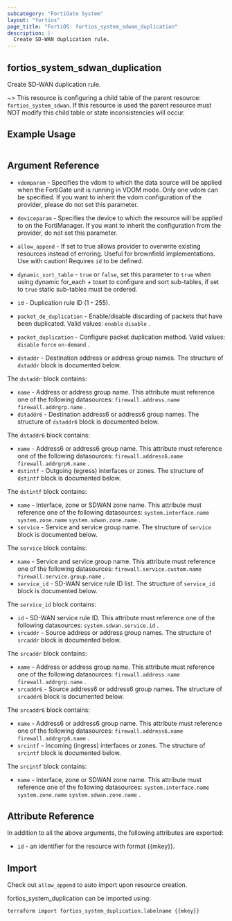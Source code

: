 ```yaml
---
subcategory: "FortiGate System"
layout: "fortios"
page_title: "FortiOS: fortios_system_sdwan_duplication"
description: |-
  Create SD-WAN duplication rule.
---
```


## fortios_system_sdwan_duplication
Create SD-WAN duplication rule.

~> This resource is configuring a child table of the parent resource: `fortios_system_sdwan`. If this resource is used the parent resource must NOT modify this child table or state inconsistencies will occur.


## Example Usage

```hcl

```

## Argument Reference
* `vdomparam` - Specifies the vdom to which the data source will be applied when the FortiGate unit is running in VDOM mode. Only one vdom can be specified. If you want to inherit the vdom configuration of the provider, please do not set this parameter.
* `deviceparam` - Specifies the device to which the resource will be applied to on the FortiManager. If you want to inherit the configuration from the provider, do not set this parameter.
* `allow_append` - If set to true allows provider to overwrite existing resources instead of erroring. Useful for brownfield implementations. Use with caution! Requires `id` to be defined.
* `dynamic_sort_table` - `true` or `false`, set this parameter to `true` when using dynamic for_each + toset to configure and sort sub-tables, if set to `true` static sub-tables must be ordered.

* `id` - Duplication rule ID (1 - 255).
* `packet_de_duplication` - Enable/disable discarding of packets that have been duplicated. Valid values: `enable` `disable` .
* `packet_duplication` - Configure packet duplication method. Valid values: `disable` `force` `on-demand` .
* `dstaddr` - Destination address or address group names. The structure of `dstaddr` block is documented below.

The `dstaddr` block contains:

* `name` - Address or address group name. This attribute must reference one of the following datasources: `firewall.address.name` `firewall.addrgrp.name` .
* `dstaddr6` - Destination address6 or address6 group names. The structure of `dstaddr6` block is documented below.

The `dstaddr6` block contains:

* `name` - Address6 or address6 group name. This attribute must reference one of the following datasources: `firewall.address6.name` `firewall.addrgrp6.name` .
* `dstintf` - Outgoing (egress) interfaces or zones. The structure of `dstintf` block is documented below.

The `dstintf` block contains:

* `name` - Interface, zone or SDWAN zone name. This attribute must reference one of the following datasources: `system.interface.name` `system.zone.name` `system.sdwan.zone.name` .
* `service` - Service and service group name. The structure of `service` block is documented below.

The `service` block contains:

* `name` - Service and service group name. This attribute must reference one of the following datasources: `firewall.service.custom.name` `firewall.service.group.name` .
* `service_id` - SD-WAN service rule ID list. The structure of `service_id` block is documented below.

The `service_id` block contains:

* `id` - SD-WAN service rule ID. This attribute must reference one of the following datasources: `system.sdwan.service.id` .
* `srcaddr` - Source address or address group names. The structure of `srcaddr` block is documented below.

The `srcaddr` block contains:

* `name` - Address or address group name. This attribute must reference one of the following datasources: `firewall.address.name` `firewall.addrgrp.name` .
* `srcaddr6` - Source address6 or address6 group names. The structure of `srcaddr6` block is documented below.

The `srcaddr6` block contains:

* `name` - Address6 or address6 group name. This attribute must reference one of the following datasources: `firewall.address6.name` `firewall.addrgrp6.name` .
* `srcintf` - Incoming (ingress) interfaces or zones. The structure of `srcintf` block is documented below.

The `srcintf` block contains:

* `name` - Interface, zone or SDWAN zone name. This attribute must reference one of the following datasources: `system.interface.name` `system.zone.name` `system.sdwan.zone.name` .

## Attribute Reference

In addition to all the above arguments, the following attributes are exported:
* `id` - an identifier for the resource with format {{mkey}}.

## Import

Check out `allow_append` to auto import upon resource creation.

fortios_system_duplication can be imported using:
```sh
terraform import fortios_system_duplication.labelname {{mkey}}
```
